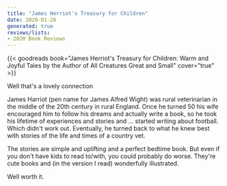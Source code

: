 ```yaml
---
title: "James Herriot's Treasury for Children"
date: 2020-01-26
generated: true
reviews/lists:
- 2020 Book Reviews
---
```

{{< goodreads book="James Herriot's Treasury for Children: Warm and Joyful Tales by the Author of All Creatures Great and Small" cover="true" >}}

Well that's a lovely connection  

James Harriot (pen name for James Alfred Wight) was rural veterinarian in the middle of the 20th century in rural England. Once he turned 50 his wife encouraged him to follow his dreams and actually write a book, so he took his lifetime of experiences and stories and ... started writing about football. Which didn't work out. Eventually, he turned back to what he knew best with stories of the life and times of a country vet.  

<!--more-->

The stories are simple and uplifting and a perfect bedtime book. But even if you don't have kids to read to/with, you could probably do worse. They're cute books and (in the version I read) wonderfully illustrated.  

Well worth it.


